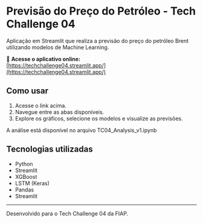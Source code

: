# Previsão do Preço do Petróleo - Tech Challenge 04

Aplicação em Streamlit que realiza a previsão do preço do petróleo Brent utilizando modelos de Machine Learning.

🔗 **Acesse o aplicativo online:**  
[https://techchallenge04.streamlit.app/](https://techchallenge04.streamlit.app/)

## Como usar

1. Acesse o link acima.
2. Navegue entre as abas disponíveis.
3. Explore os gráficos, selecione os modelos e visualize as previsões.

A análise está disponível no arquivo TC04_Analysis_v1.ipynb

## Tecnologias utilizadas

- Python
- Streamlit
- XGBoost
- LSTM (Keras)
- Pandas
- Streamlit

---

Desenvolvido para o Tech Challenge 04 da FIAP.
